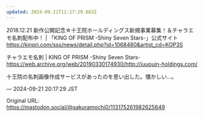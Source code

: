 ```yaml
---
updated: 2024-09-21T11:17:29.683Z
---
```


<p>2018.12.21 新作公開記念☆十王院ホールディングス新規事業募集！＆チャラエモ名刺配布中！ | 「KING OF PRISM -Shiny Seven Stars-」公式サイト<br /><a href="https://kinpri.com/sss/news/detail.php?id=1068480&amp;artist_cd=KOP3S" target="_blank" rel="nofollow noopener noreferrer" translate="no"><span class="invisible">https://</span><span class="ellipsis">kinpri.com/sss/news/detail.php</span><span class="invisible">?id=1068480&amp;artist_cd=KOP3S</span></a></p><p>チャラエモ名刺 | KING OF PRISM -Shiny Seven Stars-<br /><a href="https://web.archive.org/web/20190330174930/http://juuouin-holdings.com/" target="_blank" rel="nofollow noopener noreferrer" translate="no"><span class="invisible">https://</span><span class="ellipsis">web.archive.org/web/2019033017</span><span class="invisible">4930/http://juuouin-holdings.com/</span></a></p><p>十王院の名刺画像作成サービスがあったのを思い出した。懐かしい…。</p>

&mdash; 2024-09-21 20:17:29 JST

Original URL: https://mastodon.social/@sakuramochi0/113175261982625649
